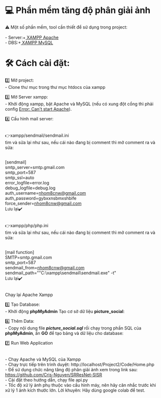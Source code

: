 # 💻 Phần mềm tăng độ phân giải ảnh

⚠️ Một số phần mềm, tool cần thiết để sử dụng trong project: <br>
<br>- Server:+<a href="https://www.apachefriends.org/index.html"> XAMPP Apache</a>
<br>- DBS:+<a href="https://www.apachefriends.org/index.html"> XAMPP MySQL</a>


# 🛠️ Cách cài đặt: 

2️⃣ Mở project:
<br>- Clone thư mục trong thư mục htdocs của xampp

3️⃣ Mở Server xampp:
<br>- Khởi động xampp, bật Apache và MySQL (nếu có xung đột cổng thì phải config <a href ="https://techbrij.com/setting-up-xampp-apache-iis-windows">  Error: Can't start Apache</a>).
<br>

4️⃣ Cấu hình mail server:

<br> 👉xampp/sendmail/sendmail.ini
<br>tìm và sửa lại như sau, nếu cái nào đang bị comment thì mở comment ra và sửa:

<br>[sendmail]
<br>smtp_server=smtp.gmail.com
<br>smtp_port=587
<br>smtp_ssl=auto
<br>error_logfile=error.log
<br>debug_logfile=debug.log
<br>auth_username=nhom8cnw@gmail.com
<br>auth_password=gybxxnsbmxshbife
<br>force_sender=nhom8cnw@gmail.com
<br>Lưu lại✔️

<br> 👉xampp/php/php.ini
<br>tìm và sửa lại như sau, nếu cái nào đang bị comment thì mở comment ra và sửa:

<br>[mail function]
<br>SMTP=smtp.gmail.com
<br>smtp_port=587
<br>sendmail_from=nhom8cnw@gmail.com
<br>sendmail_path="\"C:\xampp\sendmail\sendmail.exe\" -t"
<br>Lưu lại✔️

<br>Chạy lại Apache Xampp

5️⃣ Tạo Database:
<br>- Khởi động <b>phpMyAdmin</b> Tạo cơ sở dữ liệu <b>picture_social</b>:
<br>


6️⃣ Thêm Data:
<br>- Copy nội dung file <b><i>picture_social.sql</i></b> rồi chạy trong phần SQL của <b>phpMyAdmin</b>, ấn <b>GO</b> để tạo bảng và dữ liệu cho database:
<br>

7️⃣ Run Web Application

<br>- Chạy Apache và MySQL của Xampp
<br>- Chạy trực tiếp trên trình duyệt: http://localhost/Project2/Code/Home.php
<br>- Để sử dụng chức năng tăng độ phân giải ảnh xem trong link sau: https://github.com/Cris-Nguyen/SRResNet-SISR
<br>- Cài đặt theo hướng dẫn, chạy file api.py
<br>- Tốc độ xử lý ảnh phụ thuộc vào cấu hình máy, nên hãy cân nhắc trước khi xử lý 1 ảnh kích thước lớn. Lời khuyên: Hãy dùng google colab để test.




